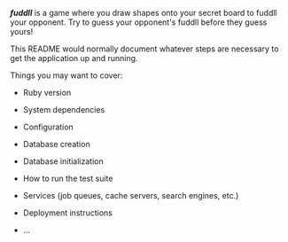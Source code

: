 __*fuddll*__ is a game where you draw shapes onto your secret board to fuddll your opponent. Try to guess your opponent's fuddll before they guess yours!

This README would normally document whatever steps are necessary to get the
application up and running.

Things you may want to cover:

* Ruby version

* System dependencies

* Configuration

* Database creation

* Database initialization

* How to run the test suite

* Services (job queues, cache servers, search engines, etc.)

* Deployment instructions

* ...

